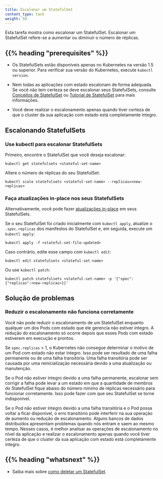 ```yaml
---
title: Escalonar um StatefulSet
content_type: task
weight: 50
---
```


<!-- overview -->

Esta tarefa mostra como escalonar um StatefulSet. Escalonar um StatefulSet refere-se a aumentar ou diminuir o número de réplicas.

## {{% heading "prerequisites" %}}

- Os StatefulSets estão disponíveis apenas no Kubernetes na versão 1.5 ou superior.
  Para verificar sua versão do Kubernetes, execute `kubectl version`.

- Nem todas as aplicações com estado escalonam de forma adequada. Se você não tem certeza se deve escalonar seus StatefulSets,
  consulte [Conceitos de StatefulSet](/docs/concepts/workloads/controllers/statefulset/)
  ou [Tutorial de StatefulSet](/docs/tutorials/stateful-application/basic-stateful-set/) para mais informações.

- Você deve realizar o escalonamento apenas quando tiver certeza de que o cluster da sua aplicação com estado
  está completamente íntegro.

<!-- steps -->

## Escalonando StatefulSets

### Use kubectl para escalonar StatefulSets

Primeiro, encontre o StatefulSet que você deseja escalonar:

```shell
kubectl get statefulsets <stateful-set-name>
```

Altere o número de réplicas do seu StatefulSet:

```shell
kubectl scale statefulsets <stateful-set-name> --replicas=<new-replicas>
```

### Faça atualizações in-place nos seus StatefulSets

Alternativamente, você pode fazer
[atualizações in-place](/docs/concepts/cluster-administration/manage-deployment/#in-place-updates-of-resources)
em seus StatefulSets.

Se o seu StatefulSet foi criado inicialmente com `kubectl apply`,
atualize o `.spec.replicas` dos manifestos do StatefulSet e, em seguida, execute um `kubectl apply`:

```shell
kubectl apply -f <stateful-set-file-updated>
```

Caso contrário, edite esse campo com `kubectl edit`:

```shell
kubectl edit statefulsets <stateful-set-name>
```

Ou use `kubectl patch`:

```shell
kubectl patch statefulsets <stateful-set-name> -p '{"spec":{"replicas":<new-replicas>}}'
```

## Solução de problemas

### Reduzir o escalonamento não funciona corretamente

Você não pode reduzir o escalonamento de um StatefulSet enquanto qualquer um dos Pods
com estado que ele gerencia não estiver íntegro. A redução do escalonamento
só ocorre depois que esses Pods com estado estiverem em execução e prontos.

Se `spec.replicas` > 1, o Kubernetes não consegue determinar o motivo de um Pod com estado
não estar íntegro. Isso pode ser resultado de uma falha permanente ou de uma falha transitória.
Uma falha transitória pode ser causada por uma reinicialização necessária devido a uma atualização ou manutenção.

Se o Pod não estiver íntegro devido a uma falha permanente, escalonar sem corrigir
a falha pode levar a um estado em que a quantidade de membros do StatefulSet fique abaixo
do número mínimo de réplicas necessário para funcionar corretamente.
Isso pode fazer com que seu StatefulSet se torne indisponível.

Se o Pod não estiver íntegro devido a uma falha transitória e o Pod possa voltar a ficar disponível,
o erro transitório pode interferir na sua operação de aumento ou redução de escalonamento.
Alguns bancos de dados distribuídos apresentam problemas quando nós entram e saem ao mesmo tempo. Nesses casos,
é melhor analisar as operações de escalonamento no nível da aplicação e realizar o escalonamento apenas quando
você tiver certeza de que o cluster da sua aplicação com estado está completamente íntegro.

## {{% heading "whatsnext" %}}

- Saiba mais sobre [como deletar um StatefulSet](/docs/tasks/run-application/delete-stateful-set/).
